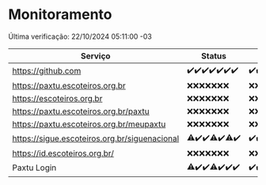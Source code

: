 # Monitoramento

Última verificação: 22/10/2024 05:11:00 -03

|Serviço|Status|Últimas 24h|
|---|---|---|
|https://github.com|<span title="2024-10-15: OK=23">✔️</span><span title="2024-10-16: OK=23">✔️</span><span title="2024-10-17: OK=23">✔️</span><span title="2024-10-18: OK=23">✔️</span><span title="2024-10-19: OK=23">✔️</span><span title="2024-10-20: OK=23">✔️</span><span title="2024-10-21: OK=7">✔️</span>|<span title="21/10/2024 05:12:00 -03 : 200">✔️</span><span title="21/10/2024 06:09:00 -03 : 200">✔️</span><span title="21/10/2024 07:09:00 -03 : 200">✔️</span><span title="21/10/2024 08:08:00 -03 : 200">✔️</span><span title="21/10/2024 09:15:00 -03 : 200">✔️</span><span title="21/10/2024 10:18:00 -03 : 200">✔️</span><span title="21/10/2024 11:08:00 -03 : 200">✔️</span><span title="21/10/2024 12:09:00 -03 : 200">✔️</span><span title="21/10/2024 13:09:00 -03 : 200">✔️</span><span title="21/10/2024 14:07:00 -03 : 200">✔️</span><span title="21/10/2024 15:11:00 -03 : 200">✔️</span><span title="21/10/2024 16:06:00 -03 : 200">✔️</span><span title="21/10/2024 17:09:00 -03 : 200">✔️</span><span title="21/10/2024 18:07:00 -03 : 200">✔️</span><span title="21/10/2024 19:07:00 -03 : 200">✔️</span><span title="21/10/2024 20:08:00 -03 : 200">✔️</span><span title="21/10/2024 21:40:00 -03 : 200">✔️</span><span title="21/10/2024 23:12:00 -03 : 200">✔️</span><span title="22/10/2024 00:15:00 -03 : 200">✔️</span><span title="22/10/2024 01:10:00 -03 : 200">✔️</span><span title="22/10/2024 02:08:00 -03 : 200">✔️</span><span title="22/10/2024 03:12:00 -03 : 200">✔️</span><span title="22/10/2024 04:09:00 -03 : 200">✔️</span><span title="22/10/2024 05:11:00 -03 : 200">✔️</span>|
|https://paxtu.escoteiros.org.br|<span title="2024-10-15: Falhas=23">❌</span><span title="2024-10-16: Falhas=23">❌</span><span title="2024-10-17: Falhas=23">❌</span><span title="2024-10-18: Falhas=23">❌</span><span title="2024-10-19: Falhas=23">❌</span><span title="2024-10-20: Falhas=23">❌</span><span title="2024-10-21: Falhas=7">❌</span>|<span title="21/10/2024 05:12:00 -03 : 403">❌</span><span title="21/10/2024 06:09:00 -03 : 403">❌</span><span title="21/10/2024 07:09:00 -03 : 403">❌</span><span title="21/10/2024 08:08:00 -03 : 403">❌</span><span title="21/10/2024 09:15:00 -03 : 403">❌</span><span title="21/10/2024 10:18:00 -03 : 403">❌</span><span title="21/10/2024 11:08:00 -03 : 403">❌</span><span title="21/10/2024 12:09:00 -03 : 403">❌</span><span title="21/10/2024 13:09:00 -03 : 403">❌</span><span title="21/10/2024 14:07:00 -03 : 403">❌</span><span title="21/10/2024 15:11:00 -03 : 403">❌</span><span title="21/10/2024 16:06:00 -03 : 403">❌</span><span title="21/10/2024 17:09:00 -03 : 403">❌</span><span title="21/10/2024 18:07:00 -03 : 403">❌</span><span title="21/10/2024 19:07:00 -03 : 403">❌</span><span title="21/10/2024 20:08:00 -03 : 403">❌</span><span title="21/10/2024 21:40:00 -03 : 403">❌</span><span title="21/10/2024 23:12:00 -03 : 403">❌</span><span title="22/10/2024 00:15:00 -03 : 403">❌</span><span title="22/10/2024 01:10:00 -03 : 403">❌</span><span title="22/10/2024 02:08:00 -03 : 403">❌</span><span title="22/10/2024 03:12:00 -03 : 403">❌</span><span title="22/10/2024 04:09:00 -03 : 403">❌</span><span title="22/10/2024 05:11:00 -03 : 403">❌</span>|
|https://escoteiros.org.br|<span title="2024-10-15: Falhas=23">❌</span><span title="2024-10-16: Falhas=23">❌</span><span title="2024-10-17: Falhas=23">❌</span><span title="2024-10-18: Falhas=23">❌</span><span title="2024-10-19: Falhas=23">❌</span><span title="2024-10-20: Falhas=23">❌</span><span title="2024-10-21: Falhas=7">❌</span>|<span title="21/10/2024 05:12:00 -03 : 403">❌</span><span title="21/10/2024 06:09:00 -03 : 403">❌</span><span title="21/10/2024 07:09:00 -03 : 403">❌</span><span title="21/10/2024 08:08:00 -03 : 403">❌</span><span title="21/10/2024 09:15:00 -03 : 403">❌</span><span title="21/10/2024 10:18:00 -03 : 403">❌</span><span title="21/10/2024 11:08:00 -03 : 403">❌</span><span title="21/10/2024 12:09:00 -03 : 403">❌</span><span title="21/10/2024 13:09:00 -03 : 403">❌</span><span title="21/10/2024 14:07:00 -03 : 403">❌</span><span title="21/10/2024 15:11:00 -03 : 403">❌</span><span title="21/10/2024 16:06:00 -03 : 403">❌</span><span title="21/10/2024 17:09:00 -03 : 403">❌</span><span title="21/10/2024 18:07:00 -03 : 403">❌</span><span title="21/10/2024 19:07:00 -03 : 403">❌</span><span title="21/10/2024 20:08:00 -03 : 403">❌</span><span title="21/10/2024 21:40:00 -03 : 403">❌</span><span title="21/10/2024 23:12:00 -03 : 403">❌</span><span title="22/10/2024 00:15:00 -03 : 403">❌</span><span title="22/10/2024 01:10:00 -03 : 403">❌</span><span title="22/10/2024 02:08:00 -03 : 403">❌</span><span title="22/10/2024 03:12:00 -03 : 403">❌</span><span title="22/10/2024 04:09:00 -03 : 403">❌</span><span title="22/10/2024 05:11:00 -03 : 403">❌</span>|
|https://paxtu.escoteiros.org.br/paxtu|<span title="2024-10-15: Falhas=23">❌</span><span title="2024-10-16: Falhas=23">❌</span><span title="2024-10-17: Falhas=23">❌</span><span title="2024-10-18: Falhas=23">❌</span><span title="2024-10-19: Falhas=23">❌</span><span title="2024-10-20: Falhas=23">❌</span><span title="2024-10-21: Falhas=7">❌</span>|<span title="21/10/2024 05:12:00 -03 : 403">❌</span><span title="21/10/2024 06:09:00 -03 : 403">❌</span><span title="21/10/2024 07:09:00 -03 : 403">❌</span><span title="21/10/2024 08:08:00 -03 : 403">❌</span><span title="21/10/2024 09:15:00 -03 : 403">❌</span><span title="21/10/2024 10:18:00 -03 : 403">❌</span><span title="21/10/2024 11:08:00 -03 : 403">❌</span><span title="21/10/2024 12:09:00 -03 : 403">❌</span><span title="21/10/2024 13:09:00 -03 : 403">❌</span><span title="21/10/2024 14:07:00 -03 : 403">❌</span><span title="21/10/2024 15:11:00 -03 : 403">❌</span><span title="21/10/2024 16:06:00 -03 : 403">❌</span><span title="21/10/2024 17:09:00 -03 : 403">❌</span><span title="21/10/2024 18:07:00 -03 : 403">❌</span><span title="21/10/2024 19:07:00 -03 : 403">❌</span><span title="21/10/2024 20:08:00 -03 : 403">❌</span><span title="21/10/2024 21:40:00 -03 : 403">❌</span><span title="21/10/2024 23:12:00 -03 : 403">❌</span><span title="22/10/2024 00:15:00 -03 : 403">❌</span><span title="22/10/2024 01:10:00 -03 : 403">❌</span><span title="22/10/2024 02:08:00 -03 : 403">❌</span><span title="22/10/2024 03:12:00 -03 : 403">❌</span><span title="22/10/2024 04:09:00 -03 : 403">❌</span><span title="22/10/2024 05:11:00 -03 : 403">❌</span>|
|https://paxtu.escoteiros.org.br/meupaxtu|<span title="2024-10-15: Falhas=23">❌</span><span title="2024-10-16: Falhas=23">❌</span><span title="2024-10-17: Falhas=23">❌</span><span title="2024-10-18: Falhas=23">❌</span><span title="2024-10-19: Falhas=23">❌</span><span title="2024-10-20: Falhas=23">❌</span><span title="2024-10-21: Falhas=7">❌</span>|<span title="21/10/2024 05:12:00 -03 : 403">❌</span><span title="21/10/2024 06:09:00 -03 : 403">❌</span><span title="21/10/2024 07:09:00 -03 : 403">❌</span><span title="21/10/2024 08:08:00 -03 : 403">❌</span><span title="21/10/2024 09:15:00 -03 : 403">❌</span><span title="21/10/2024 10:18:00 -03 : 403">❌</span><span title="21/10/2024 11:08:00 -03 : 403">❌</span><span title="21/10/2024 12:09:00 -03 : 403">❌</span><span title="21/10/2024 13:09:00 -03 : 403">❌</span><span title="21/10/2024 14:07:00 -03 : 403">❌</span><span title="21/10/2024 15:11:00 -03 : 403">❌</span><span title="21/10/2024 16:06:00 -03 : 403">❌</span><span title="21/10/2024 17:09:00 -03 : 403">❌</span><span title="21/10/2024 18:07:00 -03 : 403">❌</span><span title="21/10/2024 19:07:00 -03 : 403">❌</span><span title="21/10/2024 20:08:00 -03 : 403">❌</span><span title="21/10/2024 21:40:00 -03 : 403">❌</span><span title="21/10/2024 23:12:00 -03 : 403">❌</span><span title="22/10/2024 00:15:00 -03 : 403">❌</span><span title="22/10/2024 01:10:00 -03 : 403">❌</span><span title="22/10/2024 02:08:00 -03 : 403">❌</span><span title="22/10/2024 03:12:00 -03 : 403">❌</span><span title="22/10/2024 04:09:00 -03 : 403">❌</span><span title="22/10/2024 05:11:00 -03 : 403">❌</span>|
|https://sigue.escoteiros.org.br/siguenacional|<span title="2024-10-15: OK=21, Falhas=2">⚠️</span><span title="2024-10-16: OK=23">✔️</span><span title="2024-10-17: OK=23">✔️</span><span title="2024-10-18: OK=18, Falhas=5">⚠️</span><span title="2024-10-19: OK=23">✔️</span><span title="2024-10-20: OK=22, Falhas=1">⚠️</span><span title="2024-10-21: OK=7">✔️</span>|<span title="21/10/2024 05:12:00 -03 : 200">✔️</span><span title="21/10/2024 06:09:00 -03 : 200">✔️</span><span title="21/10/2024 07:09:00 -03 : 200">✔️</span><span title="21/10/2024 08:08:00 -03 : 200">✔️</span><span title="21/10/2024 09:15:00 -03 : 200">✔️</span><span title="21/10/2024 10:18:00 -03 : 200">✔️</span><span title="21/10/2024 11:08:00 -03 : 200">✔️</span><span title="21/10/2024 12:09:00 -03 : 200">✔️</span><span title="21/10/2024 13:09:00 -03 : 200">✔️</span><span title="21/10/2024 14:07:00 -03 : 200">✔️</span><span title="21/10/2024 15:11:00 -03 : 200">✔️</span><span title="21/10/2024 16:06:00 -03 : 200">✔️</span><span title="21/10/2024 17:09:00 -03 : 200">✔️</span><span title="21/10/2024 18:07:00 -03 : 200">✔️</span><span title="21/10/2024 19:07:00 -03 : 200">✔️</span><span title="21/10/2024 20:08:00 -03 : 200">✔️</span><span title="21/10/2024 21:40:00 -03 : 200">✔️</span><span title="21/10/2024 23:12:00 -03 : 200">✔️</span><span title="22/10/2024 00:15:00 -03 : 200">✔️</span><span title="22/10/2024 01:10:00 -03 : 200">✔️</span><span title="22/10/2024 02:08:00 -03 : 200">✔️</span><span title="22/10/2024 03:12:00 -03 : 200">✔️</span><span title="22/10/2024 04:09:00 -03 : 200">✔️</span><span title="22/10/2024 05:11:00 -03 : 200">✔️</span>|
|https://id.escoteiros.org.br/|<span title="2024-10-15: Falhas=23">❌</span><span title="2024-10-16: Falhas=23">❌</span><span title="2024-10-17: Falhas=23">❌</span><span title="2024-10-18: Falhas=23">❌</span><span title="2024-10-19: Falhas=23">❌</span><span title="2024-10-20: Falhas=23">❌</span><span title="2024-10-21: Falhas=7">❌</span>|<span title="21/10/2024 05:12:00 -03 : 403">❌</span><span title="21/10/2024 06:09:00 -03 : 403">❌</span><span title="21/10/2024 07:09:00 -03 : 403">❌</span><span title="21/10/2024 08:08:00 -03 : 403">❌</span><span title="21/10/2024 09:15:00 -03 : 403">❌</span><span title="21/10/2024 10:18:00 -03 : 403">❌</span><span title="21/10/2024 11:08:00 -03 : 403">❌</span><span title="21/10/2024 12:09:00 -03 : 403">❌</span><span title="21/10/2024 13:09:00 -03 : 403">❌</span><span title="21/10/2024 14:07:00 -03 : 403">❌</span><span title="21/10/2024 15:11:00 -03 : 403">❌</span><span title="21/10/2024 16:06:00 -03 : 403">❌</span><span title="21/10/2024 17:09:00 -03 : 403">❌</span><span title="21/10/2024 18:07:00 -03 : 403">❌</span><span title="21/10/2024 19:07:00 -03 : 403">❌</span><span title="21/10/2024 20:08:00 -03 : 403">❌</span><span title="21/10/2024 21:40:00 -03 : 403">❌</span><span title="21/10/2024 23:12:00 -03 : 403">❌</span><span title="22/10/2024 00:15:00 -03 : 403">❌</span><span title="22/10/2024 01:10:00 -03 : 403">❌</span><span title="22/10/2024 02:08:00 -03 : 403">❌</span><span title="22/10/2024 03:12:00 -03 : 403">❌</span><span title="22/10/2024 04:09:00 -03 : 403">❌</span><span title="22/10/2024 05:11:00 -03 : 403">❌</span>|
|Paxtu Login|<span title="2024-10-15: OK=22, Falhas=1">⚠️</span><span title="2024-10-16: OK=23">✔️</span><span title="2024-10-17: OK=23">✔️</span><span title="2024-10-18: OK=21, Falhas=2">⚠️</span><span title="2024-10-19: OK=23">✔️</span><span title="2024-10-20: OK=23">✔️</span><span title="2024-10-21: OK=7">✔️</span>|<span title="21/10/2024 05:12:00 -03 : 200">✔️</span><span title="21/10/2024 06:09:00 -03 : 200">✔️</span><span title="21/10/2024 07:09:00 -03 : 200">✔️</span><span title="21/10/2024 08:08:00 -03 : 200">✔️</span><span title="21/10/2024 09:15:00 -03 : 200">✔️</span><span title="21/10/2024 10:18:00 -03 : 200">✔️</span><span title="21/10/2024 11:08:00 -03 : 200">✔️</span><span title="21/10/2024 12:09:00 -03 : 200">✔️</span><span title="21/10/2024 13:09:00 -03 : 200">✔️</span><span title="21/10/2024 14:07:00 -03 : 200">✔️</span><span title="21/10/2024 15:11:00 -03 : 200">✔️</span><span title="21/10/2024 16:06:00 -03 : 200">✔️</span><span title="21/10/2024 17:09:00 -03 : 200">✔️</span><span title="21/10/2024 18:07:00 -03 : 200">✔️</span><span title="21/10/2024 19:07:00 -03 : 200">✔️</span><span title="21/10/2024 20:08:00 -03 : 200">✔️</span><span title="21/10/2024 21:40:00 -03 : 200">✔️</span><span title="21/10/2024 23:12:00 -03 : 200">✔️</span><span title="22/10/2024 00:15:00 -03 : 200">✔️</span><span title="22/10/2024 01:10:00 -03 : 200">✔️</span><span title="22/10/2024 02:08:00 -03 : 200">✔️</span><span title="22/10/2024 03:12:00 -03 : 200">✔️</span><span title="22/10/2024 04:09:00 -03 : 200">✔️</span><span title="22/10/2024 05:11:00 -03 : 200">✔️</span>|
